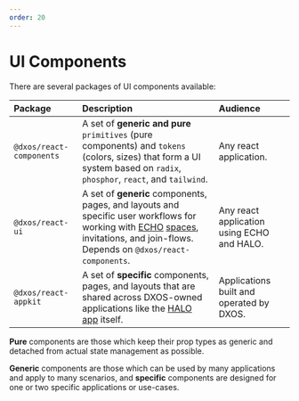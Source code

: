 ```yaml
---
order: 20
---
```


# UI Components

There are several packages of UI components available:

| Package                  | Description                                                                                                                                                                                                                                                      | Audience |
| :----------------------- | :--------------------------------------------------------------------------------------------------------------------------------------------------------------------------------------------------------------------------------------------------------------- | :--- |
| `@dxos/react-components` | A set of **generic and pure** `primitives` (pure components) and `tokens` (colors, sizes) that form a UI system based on `radix`, `phosphor`, `react`, and `tailwind`. | Any react application. |
| `@dxos/react-ui`         | A set of **generic** components, pages, and layouts and specific user workflows for working with [ECHO](../platform) [spaces](../glossary#space), invitations, and join-flows. Depends on `@dxos/react-components`. | Any react application using ECHO and HALO. | 
| `@dxos/react-appkit`     | A set of **specific** components, pages, and layouts that are shared across DXOS-owned applications like the [HALO app](../platform/halo) itself. | Applications built and operated by DXOS. |

**Pure** components are those which keep their prop types as generic and detached from actual state management as possible.

**Generic** components are those which can be used by many applications and apply to many scenarios, and **specific** components are designed for one or two specific applications or use-cases.

